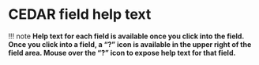 # CEDAR field help text

!!! note
    **Help text for each field is available once you click into the field. Once you click into a field, a “?” icon is available in the upper right of the field area. Mouse over the “?” icon to expose help text for that field.**